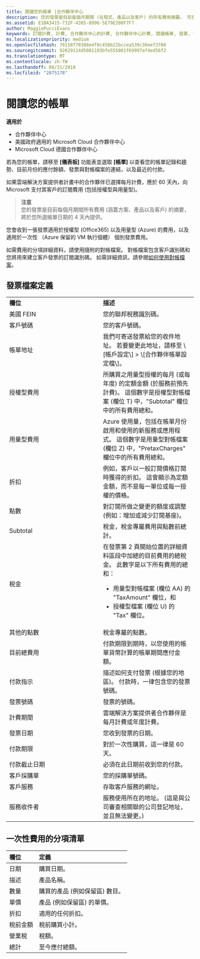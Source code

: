 ```yaml
---
title: 閱讀您的帳單 |合作夥伴中心
description: 您的發票是目前每個月期間 (在程式、產品以及客戶) 的所有費用摘要。 可在合作夥伴中心儀表板取得。
ms.assetid: E1BA3415-732F-4385-8996-5E79E200F7F7
author: MaggiePucciEvans
keywords: 訂閱計費, 計費, 合作夥伴中心的計費, 合作夥伴中心計費, 閱讀帳單, 發票, 合作夥伴中心發票, CSP 發票, 我的帳單在哪裡？
ms.localizationpriority: medium
ms.openlocfilehash: 70158f70388e4f0c458b22bccea539c36eef3700
ms.sourcegitcommit: 92629114d5081103bfe555081f69997af4ed56f2
ms.translationtype: MT
ms.contentlocale: zh-TW
ms.lasthandoff: 08/31/2018
ms.locfileid: "2875178"
---
```

# <a name="read-your-bill"></a>閱讀您的帳單

**適用於**

-  合作夥伴中心
-  美國政府適用的 Microsoft Cloud 合作夥伴中心
-  Microsoft Cloud 德國合作夥伴中心

若為您的帳單，請移至 **\[儀表板\]** 功能表並選取 **\[帳單\]** 以查看您的帳單記錄和趨勢、目前月份的應付餘額、發票與對帳檔案的連結，以及最近的付款。

如果雲端解決方案提供者計畫中的合作夥伴已選擇每月計費，應於 60 天內，向 Microsoft 支付其客戶的訂閱費用 (包括授權型與用量型)。

>**注意**<br>
您的發票是目前每個月期間所有費用 (涵蓋方案、產品以及客戶) 的摘要，將於您所選帳單日期的 4 天內提供。

您會收到一張發票適用於授權型 (Office365) 以及用量型 (Azure) 的費用，以及適用於一次性 （Azure 保留的 VM 執行個體） 個別發票費用。

如需費用的分項詳細資料，請使用隨附的對帳檔案。 對帳檔案包含客戶識別碼和您將用來建立客戶發票的訂閱識別碼。 如需詳細資訊，請參閱[如何使用對帳檔案](use-the-reconciliation-files.md)。

## <a name="invoice-file-definitions"></a>發票檔案定義


<table>
<colgroup>
<col width="50%" />
<col width="50%" />
</colgroup>
<tbody>
<tr class="odd">
<td><strong>欄位</strong></td>
<td><strong>描述</strong></td>
</tr>
<tr class="even">
<td>美國 FEIN</td>
<td>您的聯邦稅務識別碼。</td>
</tr>
<tr class="odd">
<td>客戶號碼</td>
<td>您的客戶號碼。</td>
</tr>
<tr class="even">
<td>帳單地址</td>
<td>我們可寄送發票給您的收件地址。 若要變更此地址，請移至 \[帳戶設定\] > \[合作夥伴帳單設定檔\]。 </td>
</tr>
<tr class="odd">
<td>授權型費用</td>
<td>所購買之用量型授權的每月 (或每年度) 的定額金額 (於服務前預先計費)。 這個數字是授權型對帳檔案 (欄位 T) 中，&quot;Subtotal&quot; 欄位中的所有費用總和。</td>
</tr>
<tr class="even">
<td>用量型費用</td>
<td>Azure 使用量，包括在帳單月份啟用和使用的新服務或應用程式。 這個數字是用量型對帳檔案 (欄位 Z) 中，&quot;PretaxCharges&quot; 欄位中的所有費用總和。</td>
</tr>
<tr class="odd">
<td>折扣</td>
<td>例如，客戶以一般訂閱價格訂閱時獲得的折扣。 這會顯示為定額金額，而不是每一單位或每一授權的價格。</td>
</tr>
<tr class="odd">
<td>點數</td>
<td>對訂閱所做之變更的額度或調整 (例如：增加或減少訂閱基座)。</td>
</tr>
<tr class="even">
<tr class="even">
<td>Subtotal</td>
<td>稅金，稅金專屬費用與點數前總計。</td>
</tr>
<td>稅金</td>
<td>在發票第 2 頁開始位置的詳細資料區段中加總的目前費用的總稅金。 此數字是以下所有費用的總和：
<ul>
<li>用量型對帳檔案 (欄位 AA) 的 &quot;TaxAmount&quot; 欄位，和</li>
<li>授權型檔案 (欄位 U) 的 &quot;Tax&quot; 欄位。</li>
</ul></td>
</tr>
<tr class="odd">
<td>其他的點數</td>
<td>稅金專屬的點數。</td>
</tr>
<tr class="even">
<td>目前總費用</td>
<td>付款期限到期時，以您使用的帳單貨幣計算的帳單期間應付金額。</td>
</tr>
<tr class="odd">
<td>付款指示</td>
<td>描述如何支付發票 (根據您的地區)。 付款時，一律包含您的發票號碼。</td>
</tr>
<tr class="even">
<td>發票號碼</td>
<td>發票的號碼。</td>
</tr>
<tr class="odd">
<td>計費期間</td>
<td>雲端解決方案提供者合作夥伴是每月計費或年度計費。</td>
</tr>
<tr class="even">
<td>發票日期</td>
<td>您收到發票的日期。</td>
</tr>
<tr class="odd">
<td>付款期限</td>
<td>對於一次性購買，這一律是 60 天。</td>
</tr>
<tr class="even">
<td>付款截止日期</td>
<td>必須在此日期前收到您的付款。</td>
</tr>
<tr class="odd">
<td>客戶採購單</td>
<td>您的採購單號碼。</td>
</tr>
<tr class="even">
<td>客戶服務</td>
<td>存取客戶服務的網址。</td>
</tr>
<tr class="odd">
<td>服務收件者</td>
<td>服務使用所在的地址。 (這是與公司審查相關聯的公司登記地址，並且無法變更。)</td>
</tr>
</tbody>
</table>

## <a name="itemized-list-of-one-time-charges"></a>一次性費用的分項清單

|**欄位** |**定義**|
|:----------------|:-----------------------------|
|日期 |購買日期。 |
|描述 |產品名稱。 |
|數量 |購買的產品 (例如保留區) 數目。 |
|單價 |產品 (例如保留區) 的單價。 |
|折扣 |適用的任何折扣。 |
|稅前金額 |稅前購買小計。 |
|營業稅 |稅額。 |
|總計 |至今應付總額。 |
 



